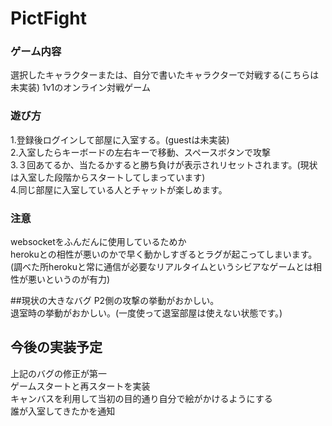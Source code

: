 # PictFight

### ゲーム内容
選択したキャラクターまたは、自分で書いたキャラクターで対戦する(こちらは未実装)
1v1のオンライン対戦ゲーム

### 遊び方
1.登録後ログインして部屋に入室する。(guestは未実装)  
2.入室したらキーボードの左右キーで移動、スペースボタンで攻撃  
3.３回あてるか、当たるかすると勝ち負けが表示されリセットされます。(現状は入室した段階からスタートしてしまっています)  
4.同じ部屋に入室している人とチャットが楽しめます。  

### 注意
websocketをふんだんに使用しているためか  
herokuとの相性が悪いのかで早く動かしすぎるとラグが起こってしまいます。(調べた所herokuと常に通信が必要なリアルタイムというシビアなゲームとは相性が悪いというのが有力)  


##現状の大きなバグ
P2側の攻撃の挙動がおかしい。  
退室時の挙動がおかしい。(一度使って退室部屋は使えない状態です。)  

## 今後の実装予定
上記のバグの修正が第一  
ゲームスタートと再スタートを実装  
キャンバスを利用して当初の目的通り自分で絵がかけるようにする  
誰が入室してきたかを通知
